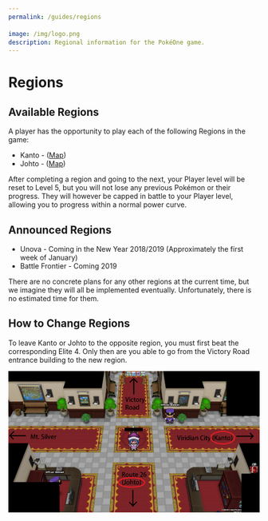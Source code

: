 ```yaml
---
permalink: /guides/regions

image: /img/logo.png
description: Regional information for the PokéOne game.
---
```


# Regions

## Available Regions

A player has the opportunity to play each of the following Regions in the game:

* Kanto - ([Map](http://bit.ly/p1kanto))
* Johto - ([Map](http://bit.ly/p1johto))

After completing a region and going to the next, your Player level will be
reset to Level 5, but you will not lose any previous Pokémon or their progress.
They will however be capped in battle to your Player level, allowing you to
progress within a normal power curve.

## Announced Regions

* Unova - Coming in the New Year 2018/2019 (Approximately the first week of January)
* Battle Frontier - Coming 2019

There are no concrete plans for any other regions at the current time, but we
imagine they will all be implemented eventually. Unfortunately, there is no
estimated time for them.

## How to Change Regions

To leave Kanto or Johto to the opposite region, you must first beat the
corresponding Elite 4. Only then are you able to go from the Victory Road
entrance building to the new region.

![change regions](/img/maps/switch-regions.png)

